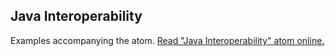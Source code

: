 ## Java Interoperability

Examples accompanying the atom.
[Read "Java Interoperability" atom online.](https://stepik.org/lesson/440526/step/1)
